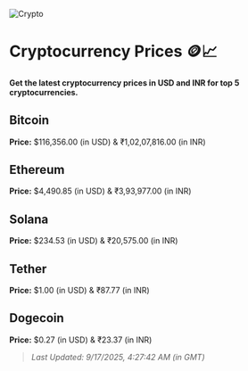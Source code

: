 
![Crypto](https://www.techguide.com.au/wp-content/uploads/2020/11/crypto3.jpeg)

# Cryptocurrency Prices 🪙📈

#### Get the latest cryptocurrency prices in USD and INR for top 5 cryptocurrencies.

## Bitcoin

**Price:** $116,356.00 (in USD) & ₹1,02,07,816.00 (in INR)

## Ethereum

**Price:** $4,490.85 (in USD) & ₹3,93,977.00 (in INR)

## Solana

**Price:** $234.53 (in USD) & ₹20,575.00 (in INR)

## Tether

**Price:** $1.00 (in USD) & ₹87.77 (in INR)

## Dogecoin

**Price:** $0.27 (in USD) & ₹23.37 (in INR)

> _Last Updated: 9/17/2025, 4:27:42 AM (in GMT)_
